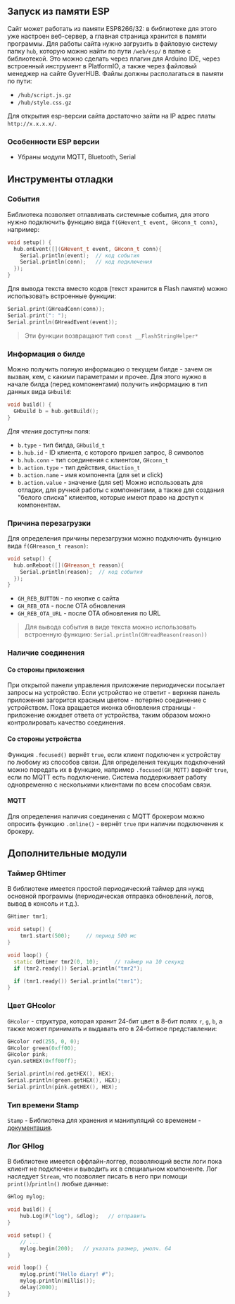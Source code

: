 ## Запуск из памяти ESP
Сайт может работать из памяти ESP8266/32: в библиотеке для этого уже настроен веб-сервер, а главная страница хранится в памяти программы. Для работы сайта нужно загрузить в файловую систему папку `hub`, которую можно найти по пути `/web/esp/` в папке с библиотекой. Это можно сделать через плагин для Arduino IDE, через встроенный инструмент в PlatformIO, а также через файловый менеджер на сайте GyverHUB. Файлы должны располагаться в памяти по пути:
- `/hub/script.js.gz`
- `/hub/style.css.gz`

Для открытия esp-версии сайта достаточно зайти на IP адрес платы `http://x.x.x.x/`.

### Особенности ESP версии
- Убраны модули MQTT, Bluetooth, Serial

## Инструменты отладки
### События
Библиотека позволяет отлавливать системные события, для этого нужно подключить функцию вида `f(GHevent_t event, GHconn_t conn)`, например:

```cpp
void setup() {
  hub.onEvent([](GHevent_t event, GHconn_t conn){
    Serial.println(event);  // код события
    Serial.println(conn);   // код подключения
  });
}
```

Для вывода текста вместо кодов (текст хранится в Flash памяти) можно использовать встроенные функции:
```cpp
Serial.print(GHreadConn(conn));
Serial.print(": ");
Serial.println(GHreadEvent(event));
```

> Эти функции возвращают тип `const __FlashStringHelper*`

### Информация о билде
Можно получить полную информацию о текущем билде - зачем он вызван, кем, с какими параметрами и прочее. Для этого нужно в начале билда (перед компонентами) получить информацию в тип данных вида `GHbuild`:

```cpp
void build() {
  GHbuild b = hub.getBuild();
}
```

*Для чтения* доступны поля:
- `b.type` - тип билда, `GHbuild_t`
- `b.hub.id` - ID клиента, с которого пришел запрос, 8 символов
- `b.hub.conn` - тип соединения с клиентом, `GHconn_t`
- `b.action.type` - тип действия, `GHaction_t`
- `b.action.name` - имя компонента (для set и click)
- `b.action.value` - значение (для set)
Можно использовать для отладки, для ручной работы с компонентами, а также для создания "белого списка" клиентов, которые имеют право на доступ к компонентам.

### Причина перезагрузки
Для определения причины перезагрузки можно подключить функцию вида `f(GHreason_t reason)`:

```cpp
void setup() {
  hub.onReboot([](GHreason_t reason){
    Serial.println(reason);  // код события
  });
}
```

- `GH_REB_BUTTON` - по кнопке с сайта
- `GH_REB_OTA` - после ОТА обновления
- `GH_REB_OTA_URL` - после OTA обновления по URL

> Для вывода события в виде текста можно использовать встроенную функцию: `Serial.println(GHreadReason(reason))`

### Наличие соединения
#### Со стороны приложения
При открытой панели управления приложение периодически посылает запросы на устройство. Если устройство не ответит - верхняя панель приложения загорится красным цветом - потеряно соединение с устройством. Пока вращается иконка обновления страницы - приложение ожидает ответа от устройства, таким образом можно контролировать качество соединения.

#### Со стороны устройства
Функция `.focused()` вернёт `true`, если клиент подключен к устройству по любому из способов связи. Для определения текущих подключений можно передать их в функцию, например `.focused(GH_MQTT)` вернёт `true`, если по MQTT есть подключение. Система поддерживает работу одновременно с несколькими клиентами по всем способам связи.

#### MQTT
Для определения наличия соединения с MQTT брокером можно опросить функцию `.online()` - вернёт `true` при наличии подключения к брокеру.

## Дополнительные модули
### Таймер GHtimer
В библиотеке имеется простой периодический таймер для нужд основной программы (периодическая отправка обновлений, логов, вывод в консоль и т.д.).
```cpp
GHtimer tmr1;

void setup() {
    tmr1.start(500);     // период 500 мс
}

void loop() {
  static GHtimer tmr2(0, 10);     // таймер на 10 секунд
  if (tmr2.ready()) Serial.println("tmr2");

  if (tmr1.ready()) Serial.println("tmr1");
}
```

### Цвет GHcolor
`GHcolor` - структура, которая хранит 24-бит цвет в 8-бит полях `r`, `g`, `b`, а также может принимать и выдавать его в 24-битное представлении:

```cpp
GHcolor red(255, 0, 0);
GHcolor green(0xff00);
GHcolor pink;
cyan.setHEX(0xff00ff);

Serial.println(red.getHEX(), HEX);
Serial.println(green.getHEX(), HEX);
Serial.println(pink.getHEX(), HEX);
```

### Тип времени Stamp
`Stamp` - Библиотека для хранения и манипуляций со временем - [документация](https://github.com/GyverLibs/Stamp).

### Лог GHlog
В библиотеке имеется оффлайн-логгер, позволяющий вести логи пока клиент не подключен и выводить их в специальном компоненте. Лог наследует `Stream`, что позволяет писать в него при помощи `print()`/`println()` любые данные:

```cpp
GHlog mylog;

void build() {
    hub.Log(F("log"), &dlog);   // отправить
}

void setup() {
    // ...
    mylog.begin(200);   // указать размер, умолч. 64
}

void loop() {
    mylog.print("Hello diary! #");
    mylog.println(millis());
    delay(2000);
}
```